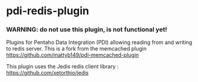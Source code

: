 pdi-redis-plugin
====================

<h3>WARNING: do not use this plugin, is not functional yet!</h3>


Plugins for Pentaho Data Integration (PDI) allowing reading from and writing to redis server.
This is a fork from the memcached plugin https://github.com/mattyb149/pdi-memcached-plugin

This plugin uses the Jedis redis client library : https://github.com/xetorthio/jedis
